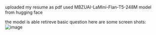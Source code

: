 uploaded my resume as pdf used  MBZUAI-LaMini-Flan-T5-248M  model from hugging face 

the model is able retireve basic question here are some screen shots: 
![image](https://github.com/Sakethnoothi775/Chat-with-your-PDF-Chatbot_using_MBZUAI-LaMini-Flan-T5-248M/assets/125658838/6069d4f6-155b-4324-a57b-2812ab6ba291)

